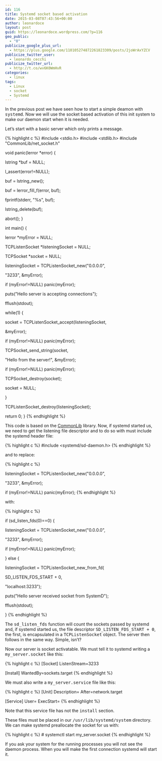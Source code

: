 ```yaml
---
id: 116
title: Systemd socket based activation
date: 2015-03-08T07:43:56+00:00
author: leonardoce
layout: post
guid: https://leonardoce.wordpress.com/?p=116
geo_public:
  - "0"
publicize_google_plus_url:
  - https://plus.google.com/110105274872261823309/posts/2joWrAxYZCV
publicize_twitter_user:
  - leonardo_cecchi
publicize_twitter_url:
  - http://t.co/wv6K0WmHvR
categories:
  - linux
tags:
  - Linux
  - socket
  - Systemd
---
```

In the previous post we have seen how to start a simple deamon with <tt>systemd</tt>. Now we will use the socket based activation of this init system to make our daemon start when it is needed.
<!--more-->

Let&#8217;s start with a basic server which only prints a message.

{% highlight c %}
#include <stdio.h>
#include <stdlib.h>
#include "CommonLib/net_socket.h"

void panic(lerror *error) {
	  
lstring *buf = NULL;

l_assert(error!=NULL);
	  
buf = lstring_new();
	  
buf = lerror_fill_f(error, buf);
	  
fprintf(stderr, "%s", buf);
	  
lstring_delete(buf);

abort();
}

int main() {
	  
lerror *myError = NULL;
	  
TCPListenSocket *listeningSocket = NULL;
	  
TCPSocket *socket = NULL;

listeningSocket = TCPListenSocket_new("0.0.0.0",
		  
"3233", &myError);
	  
if (myError!=NULL) panic(myError);

puts("Hello server is accepting connections");
	  
fflush(stdout);

while(1) {
		  
socket = TCPListenSocket_accept(listeningSocket,
			  
&myError);
		  
if (myError!=NULL) panic(myError);

TCPSocket_send_string(socket,
			  
"Hello from the server!", &myError);
		  
if (myError!=NULL) panic(myError);

TCPSocket_destroy(socket);
		  
socket = NULL;
	  
}

TCPListenSocket_destroy(listeningSocket);
	  
return 0;
}
{% endhighlight %}

This code is based on the [CommonLib](http://github.com/leonardoce/CommonLib) library.
Now, if systemd started us, we need to get the listening file descriptor and to do so with must include the systemd header file:

{% highlight c %}
#include <systemd/sd-daemon.h>
{% endhighlight %}

and to replace:

{% highlight c %}
	  
listeningSocket = TCPListenSocket_new("0.0.0.0",
		  
"3233", &myError);
	  
if (myError!=NULL) panic(myError);
{% endhighlight %}

with:

{% highlight c %}
	  
if (sd_listen_fds(0)==0) {
		  
listeningSocket = TCPListenSocket_new("0.0.0.0",
			  
"3233", &myError);
		  
if (myError!=NULL) panic(myError);
	  
} else {
		  
listeningSocket = TCPListenSocket_new_from_fd(
			  
SD_LISTEN_FDS_START + 0,
			  
"localhost:3233");
		  
puts("Hello server received socket from SystemD");
		  
fflush(stdout);
	  
}
{% endhighlight %}

The <tt>sd_listen_fds</tt> function will count the sockets passed by systemd and, if systemd started us, the file descriptor <tt>SD_LISTEN_FDS_START + 0</tt>, the first, is encapsulated in a <tt>TCPListenSocket</tt> object. The server then follows in the same way. Simple, isn&#8217;t?

Now our server is socket activatable. We must tell it to systemd writing a <tt>my_server.socket</tt> like this:

{% highlight c %}
[Socket]
ListenStream=3233

[Install]
WantedBy=sockets.target
{% endhighlight %}

We must also write a <tt>my_server.service</tt> file like this:

{% highlight c %}
[Unit]
Description=<description here>
After=network.target

[Service]
User=<user name here>
ExecStart=<executable file name here>
{% endhighlight %}

Note that this service file has not the <tt>install</tt> section.

These files must be placed in our <tt>/usr/lib/systemd/system</tt> directory.
We can make systemd preallocate the socket for us with:

{% highlight c %}
\# systemctl start my_server.socket
{% endhighlight %}

If you ask your system for the running processes you will not see the daemon process.
When you will make the first connection systemd will start it.